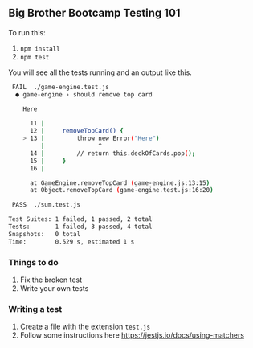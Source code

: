 ## Big Brother Bootcamp Testing 101

To run this:

1. `npm install`
2. `npm test`

You will see all the tests running and an output like this.

```bash
 FAIL  ./game-engine.test.js
  ● game-engine › should remove top card

    Here

      11 |
      12 |     removeTopCard() {
    > 13 |         throw new Error("Here")
         |               ^
      14 |         // return this.deckOfCards.pop();
      15 |     }
      16 |

      at GameEngine.removeTopCard (game-engine.js:13:15)
      at Object.removeTopCard (game-engine.test.js:16:20)

 PASS  ./sum.test.js

Test Suites: 1 failed, 1 passed, 2 total
Tests:       1 failed, 3 passed, 4 total
Snapshots:   0 total
Time:        0.529 s, estimated 1 s
```

### Things to do

1. Fix the broken test
2. Write your own tests

### Writing a test

1. Create a file with the extension `test.js`
2. Follow some instructions here https://jestjs.io/docs/using-matchers
